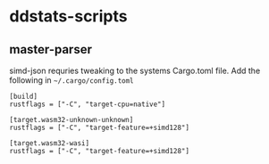 # ddstats-scripts


## master-parser
simd-json requries tweaking to the systems Cargo.toml file. Add the following in `~/.cargo/config.toml`

```
[build]
rustflags = ["-C", "target-cpu=native"]

[target.wasm32-unknown-unknown]
rustflags = ["-C", "target-feature=+simd128"]

[target.wasm32-wasi]
rustflags = ["-C", "target-feature=+simd128"]
```